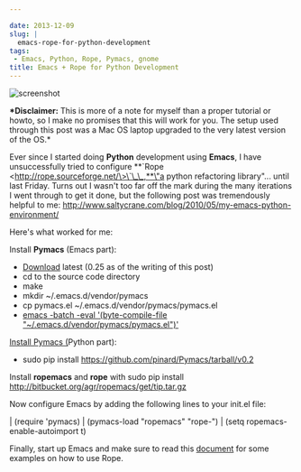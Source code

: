 ```yaml
---

date: 2013-12-09
slug: |
  emacs-rope-for-python-development
tags:
 - Emacs, Python, Rope, Pymacs, gnome
title: Emacs + Rope for Python Development
---
```


![screenshot](https://farm3.staticflickr.com/2875/11294955694_5450819b65_z_d.jpg)

**\*Disclaimer:** This is more of a note for myself than a proper
tutorial or howto, so I make no promises that this will work for you.
The setup used through this post was a Mac OS laptop upgraded to the
very latest version of the OS.\*

Ever since I started doing **Python** development using **Emacs**, I
have unsuccessfully tried to configure **\`Rope
\<http://rope.sourceforge.net/\>\`\_\_,**\"a python refactoring
library\"... until last Friday. Turns out I wasn't too far off the mark
during the many iterations I went through to get it done, but the
following post was tremendously helpful to
me: <http://www.saltycrane.com/blog/2010/05/my-emacs-python-environment/>

Here's what worked for me:

Install **Pymacs** (Emacs part):

-   [Download](https://github.com/pinard/Pymacs/tarball/v0.2) latest
    (0.25 as of the writing of this post)
-   cd to the source code directory
-   make
-   mkdir \~/.emacs.d/vendor/pymacs
-   cp pymacs.el \~/.emacs.d/vendor/pymacs/pymacs.el
-   [emacs -batch -eval '(byte-compile-file
    "\~/.emacs.d/vendor/pymacs/pymacs.el")'](https://github.com/pinard/Pymacs/tarball/v0.25)

[Install Pymacs (](https://github.com/pinard/Pymacs/tarball/v0.25)Python
part):

-   sudo pip install <https://github.com/pinard/Pymacs/tarball/v0.2>

Install **ropemacs** and **rope** with sudo pip install
<http://bitbucket.org/agr/ropemacs/get/tip.tar.gz>

Now configure Emacs by adding the following lines to your init.el file:

| (require 'pymacs)
| (pymacs-load "ropemacs" "rope-")
| (setq ropemacs-enable-autoimport t)

Finally, start up Emacs and make sure to read this
[document](https://bitbucket.org/agr/ropemacs) for some examples on how
to use Rope.
